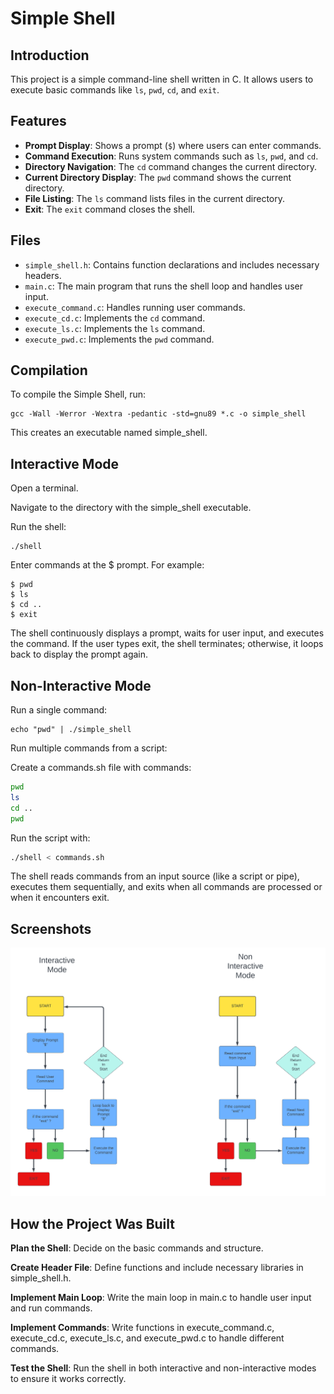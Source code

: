 # Simple Shell

## Introduction

This project is a simple command-line shell written in C. It allows users to execute basic commands like `ls`, `pwd`, `cd`, and `exit`.

## Features

- **Prompt Display**: Shows a prompt (`$`) where users can enter commands.
- **Command Execution**: Runs system commands such as `ls`, `pwd`, and `cd`.
- **Directory Navigation**: The `cd` command changes the current directory.
- **Current Directory Display**: The `pwd` command shows the current directory.
- **File Listing**: The `ls` command lists files in the current directory.
- **Exit**: The `exit` command closes the shell.

## Files

- `simple_shell.h`: Contains function declarations and includes necessary headers.
- `main.c`: The main program that runs the shell loop and handles user input.
- `execute_command.c`: Handles running user commands.
- `execute_cd.c`: Implements the `cd` command.
- `execute_ls.c`: Implements the `ls` command.
- `execute_pwd.c`: Implements the `pwd` command.

## Compilation

To compile the Simple Shell, run:

~~~~
gcc -Wall -Werror -Wextra -pedantic -std=gnu89 *.c -o simple_shell
~~~~

This creates an executable named simple_shell.

## Interactive Mode
Open a terminal.

Navigate to the directory with the simple_shell executable.

Run the shell:



~~~~
./shell
~~~~
Enter commands at the $ prompt. For example:


~~~~
$ pwd
$ ls
$ cd ..
$ exit
~~~~
The shell continuously displays a prompt, waits for user input, and executes the command. If the user types exit, the shell terminates; otherwise, it loops back to display the prompt again.

## Non-Interactive Mode
Run a single command:


~~~~
echo "pwd" | ./simple_shell
~~~~
Run multiple commands from a script:

Create a commands.sh file with commands:

~~~~bash
pwd
ls
cd ..
pwd
~~~~
Run the script with:

~~~~bash
./shell < commands.sh
~~~~
The shell reads commands from an input source (like a script or pipe), executes them sequentially, and exits when all commands are processed or when it encounters exit.
## Screenshots
![Flowchart printf](https://github.com/Ashevita/holbertonschool-simple_shell/blob/main/Flowtchart%20Shell.png)

## How the Project Was Built
**Plan the Shell**: Decide on the basic commands and structure.

**Create Header File**: Define functions and include necessary libraries in simple_shell.h.

**Implement Main Loop**: Write the main loop in main.c to handle user input and run commands.

**Implement Commands**: Write functions in execute_command.c, execute_cd.c, execute_ls.c, and execute_pwd.c to handle different commands.

**Test the Shell**: Run the shell in both interactive and non-interactive modes to ensure it works correctly.
